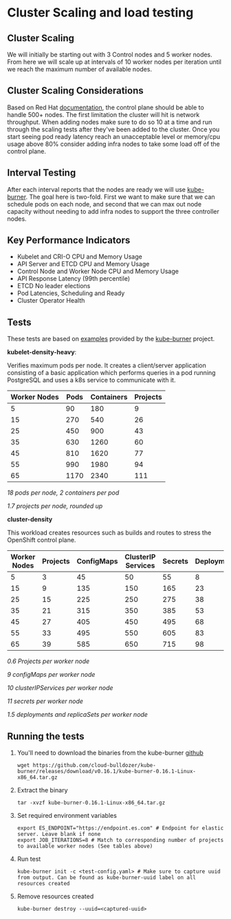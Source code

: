 # Cluster Scaling and load testing

## Cluster Scaling

We will initially be starting out with 3 Control nodes and 5 worker nodes. From here we will scale up at intervals of 10 worker nodes per iteration until we reach the maximum number of available nodes.

## Cluster Scaling Considerations

Based on Red Hat [documentation][4], the control plane should be able to handle 500+ nodes. The first limitation the cluster will hit is network throughput. When adding nodes make sure to do so 10 at a time and run through the scaling tests after they've been added to the cluster. Once you start seeing pod ready latency reach an unacceptable level or memory/cpu usage above 80% consider adding infra nodes to take some load off of the control plane.

## Interval Testing

After each interval reports that the nodes are ready we will use [kube-burner][1]. The goal here is two-fold. First we want to make sure that we can schedule pods on each node, and second that we can max out node capacity without needing to add infra nodes to support the three controller nodes.

## Key Performance Indicators

- Kubelet and CRI-O CPU and Memory Usage
- API Server and ETCD CPU and Memory Usage
- Control Node and Worker Node CPU and Memory Usage
- API Response Latency (99th percentile)
- ETCD No leader elections
- Pod Latencies, Scheduling and Ready
- Cluster Operator Health

## Tests

These tests are based on [examples][2] provided by the [kube-burner][1] project.

**kubelet-density-heavy**:

Verifies maximum pods per node. It creates a client/server application consisting of a basic application which performs queries in a pod running PostgreSQL and uses a k8s service to communicate with it.

| Worker Nodes | Pods | Containers | Projects |
| --- | --- | ---| --- |
| 5 | 90 | 180 | 9 |
| 15 | 270 | 540 | 26 |
| 25 | 450 | 900 | 43 |
| 35 | 630 | 1260 | 60 |
| 45 | 810 | 1620 | 77 |
| 55 | 990 | 1980 | 94 |
| 65 | 1170 | 2340 | 111 |

*18 pods per node, 2 containers per pod*

*1.7 projects per node, rounded up*

**cluster-density**

This workload creates resources such as builds and routes to stress the OpenShift control plane.

| Worker Nodes | Projects | ConfigMaps | ClusterIP Services | Secrets | Deployments/ReplicaSets |
| --- | --- | --- | --- | --- | --- |
| 5 | 3 | 45 | 50 | 55 | 8 |
| 15 | 9 | 135 |150 |165 |23 |
| 25 | 15 | 225| 250 | 275 | 38 |
| 35 | 21 | 315| 350 | 385 | 53 |
| 45 | 27 | 405| 450 | 495 | 68 |
| 55 | 33 | 495| 550 | 605 | 83 |
| 65 | 39 | 585| 650 | 715 | 98 |

*0.6 Projects per worker node*

*9 configMaps per worker node*

*10 clusterIPServices per worker node*

*11 secrets per worker node*

*1.5 deployments and replicaSets per worker node*

## Running the tests

1. You'll need to download the binaries from the kube-burner [github][3]

    ```shell
    wget https://github.com/cloud-bulldozer/kube-burner/releases/download/v0.16.1/kube-burner-0.16.1-Linux-x86_64.tar.gz
    ```

2. Extract the binary

    ```shell
    tar -xvzf kube-burner-0.16.1-Linux-x86_64.tar.gz
    ```

3. Set required environment variables

    ```shell
    export ES_ENDPOINT="https://endpoint.es.com" # Endpoint for elastic server. Leave blank if none
    export JOB_ITERATIONS=8 # Match to corresponding number of projects to available worker nodes (See tables above)
    ```

4. Run test

    ```shell
    kube-burner init -c <test-config.yaml> # Make sure to capture uuid from output. Can be found as kube-burner-uuid label on all resources created
    ```

5. Remove resources created

    ```shell
    kube-burner destroy --uuid=<captured-uuid>
    ```

[1]: https://kube-burner.readthedocs.io/en/latest/
[2]: https://github.com/cloud-bulldozer/kube-burner/tree/master/examples/workloads
[3]: https://github.com/cloud-bulldozer/kube-burner/releases
[4]: https://docs.openshift.com/container-platform/4.11/scalability_and_performance/recommended-host-practices.html#master-node-sizing_recommended-host-practices
